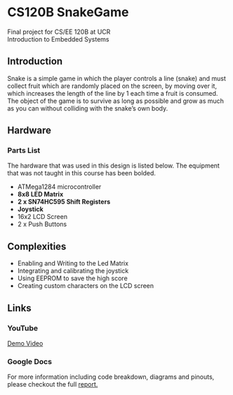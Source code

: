 # CS120B SnakeGame

Final project for CS/EE 120B at UCR<br />
Introduction to Embedded Systems

## Introduction
Snake is a simple game in which the player controls a line (snake) and must collect fruit which are randomly placed on the screen, by moving over it, which increases the length of the line by 1 each time a fruit is consumed. The object of the game is to survive as long as possible and grow as much as you can without colliding with the snake’s own body.

## Hardware
### Parts List
The hardware that was used in this design is listed below. The equipment that was not taught in this course has been bolded. 

* ATMega1284 microcontroller
* **8x8 LED Matrix**
* **2 x SN74HC595 Shift Registers**
* **Joystick**
* 16x2 LCD Screen
* 2 x Push Buttons

## Complexities
* Enabling and Writing to the Led Matrix
* Integrating and calibrating the joystick
* Using EEPROM to save the high score
* Creating custom characters on the LCD screen

## Links
### YouTube
[Demo Video](https://youtu.be/iAvEMSA0AVU)
### Google Docs
For more information including code breakdown, diagrams and pinouts, please checkout the full [report.](https://docs.google.com/document/d/1WaZaLUvFO0mqsybZ_SOVRpWlVvctgbRa/edit?usp=sharing&ouid=103059804308807660592&rtpof=true&sd=true)

